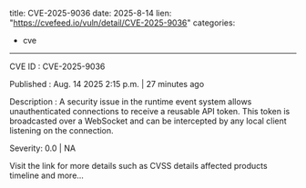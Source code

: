  
title: CVE-2025-9036
date: 2025-8-14
lien: "https://cvefeed.io/vuln/detail/CVE-2025-9036"
categories:
  - cve
---

CVE ID : CVE-2025-9036

Published :  Aug. 14
2025
2:15 p.m. | 27 minutes ago

Description : A security issue in the runtime event system allows unauthenticated connections to receive a reusable API token. This token is broadcasted over a WebSocket and can be intercepted by any local client listening on the connection.

Severity: 0.0 | NA

Visit the link for more details
such as CVSS details
affected products
timeline
and more...
